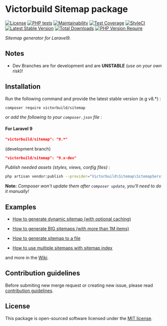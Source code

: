 # **Victorbuild Sitemap package**

[![License](https://poser.pugx.org/victorbuild/sitemap/license)](https://packagist.org/packages/victorbuild/sitemap)
[![PHP tests](https://github.com/victorbuild/laravel-sitemap/workflows/PHP%20tests/badge.svg?branch=master)](https://github.com//victorbuild/laravel-sitemap/actions?query=workflow%3A%22PHP+tests%22)
[![Maintainability](https://api.codeclimate.com/v1/badges/08d5a64063cc8ef5ed98/maintainability)](https://codeclimate.com/github/victorbuild/laravel-sitemap/maintainability)
[![Test Coverage](https://api.codeclimate.com/v1/badges/08d5a64063cc8ef5ed98/test_coverage)](https://codeclimate.com/github/victorbuild/laravel-sitemap/test_coverage)
[![StyleCI](https://github.styleci.io/repos/557452547/shield?branch=master)](https://github.styleci.io/repos/557452547?branch=master)
[![Latest Stable Version](https://poser.pugx.org/victorbuild/sitemap/v/stable)](https://packagist.org/packages/victorbuild/sitemap) 
[![Total Downloads](https://poser.pugx.org/victorbuild/sitemap/downloads)](https://packagist.org/packages/victorbuild/sitemap)
[![PHP Version Require](https://poser.pugx.org/victorbuild/sitemap/require/php)](https://packagist.org/packages/victorbuild/sitemap)

*Sitemap generator for Laravel9.*

## Notes

- Dev Branches are for development and are **UNSTABLE** (*use on your own risk*)!

## Installation

Run the following command and provide the latest stable version (e.g v8.\*) :

```bash
composer require victorbuild/sitemap
```

*or add the following to your `composer.json` file :*

#### For Laravel 9
```json
"victorbuild/sitemap": "9.*"
```
(development branch)
```json
"victorbuild/sitemap": "9.x-dev"
```

*Publish needed assets (styles, views, config files) :*

```bash
php artisan vendor:publish --provider="Victorbuild\Sitemap\SitemapServiceProvider"
```
**Note:** *Composer won't update them after `composer update`, you'll need to do it manually!*

## Examples

- [How to generate dynamic sitemap (with optional caching)](https://github.com/victorbuild/laravel-sitemap/wiki/Dynamic-sitemap)

- [How to generate BIG sitemaps (with more than 1M items)](https://github.com/victorbuild/laravel-sitemap/wiki/Generate-BIG-sitemaps)

- [How to generate sitemap to a file](https://github.com/victorbuild/laravel-sitemap/wiki/Generate-sitemap)

- [How to use multiple sitemaps with sitemap index](https://github.com/victorbuild/laravel-sitemap/wiki/Sitemap-index)

and more in the [Wiki](https://github.com/victorbuild/laravel-sitemap/wiki).

## Contribution guidelines

Before submiting new merge request or creating new issue, please read [contribution guidelines](https://github.com/victorbuild/laravel-sitemap/blob/master/CONTRIBUTING.md).

## License

This package is open-sourced software licensed under the [MIT license](https://opensource.org/licenses/MIT).
